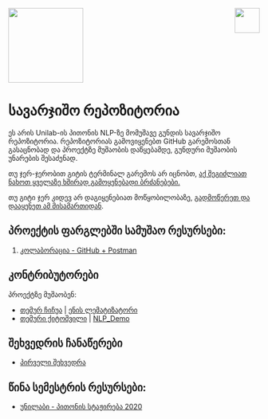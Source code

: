 [<img align="right" width="50" src="https://blog.logomyway.com/wp-content/uploads/2020/12/discord-mascot.png">](https://discord.gg/XzkGEcC3)

[<img align="middle" width="150" src="https://edit.blog.postman.com/wp-content/uploads/2015/08/postman-logo-drawing-board.png">](https://app.getpostman.com/join-team?invite_code=228750e0833aa112b3caf527822d8574) 

# სავარჯიშო რეპოზიტორია

ეს არის Unilab-ის პითონის NLP-ზე მომუშავე გუნდის სავარჯიშო რეპოზიტორია. რეპოზიტორიას გამოვიყენებთ GitHub გარემოსთან გასაცნობად და პროექტზე მუშაობის დაწყებამდე, გუნდური მუშაობის უნარების შესაძენად.

თუ ჯერ-ჯერობით გიტის ტერმინალ გარემოს არ იცნობთ, [აქ შეგიძლიათ ნახოთ ყველაზე ხშირად გამოყენებადი ბრძანებები.](https://education.github.com/git-cheat-sheet-education.pdf)

თუ გიტი ჯერ კიდევ არ დაგიყენებიათ მოწყობილობაზე, [გადმოწერეთ და დააყენეთ ამ მისამართიდან](https://help.github.com/articles/set-up-git/).

## პროექტის ფარგლებში სამუშაო რესურსები:

1. [კოლაბორაცია - GitHub + Postman](/Chapter1_Contribution)

## კონტრიბუტორები

პროექტზე მუშაობენ:

- [თემურ ჩიჩუა](https://github.com/temurchichua) | [ენის ლემატიზატორი](/Chapter1_Contribution/temur_chichua/readme.md)
- [თემური ქიტოშვილი](https://github.com/TemuriKitoshvili) | [NLP_Demo](/Chapter1_Contribution/temuri_kitoshvili)

## შეხვედრის ჩანაწერები

- [პირველი შეხვედრა](https://...)

## წინა სემესტრის რესურსები:

- [უნილაბი - პითონის სტაჟირება 2020](https://github.com/temurchichua/UnilabPythonDevelopment)
